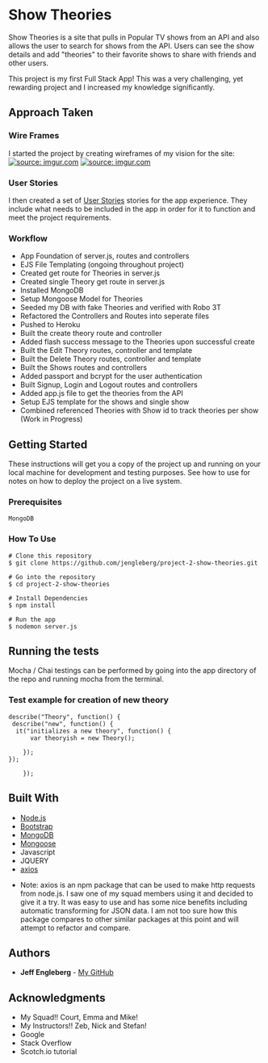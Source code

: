 # Show Theories

Show Theories is a site that pulls in Popular TV shows from an API and also allows the user to search for shows from the API.  Users can see the show details and add "theories" to their favorite shows to share with friends and other users.  

This project is my first Full Stack App!  This was a very challenging, yet rewarding project and I increased my knowledge significantly.

## Approach Taken

### Wire Frames

I started the project by creating wireframes of my vision for the site:
<a href="https://imgur.com/4ZcwHGx"><img src="https://i.imgur.com/4ZcwHGx.png" title="source: imgur.com" /></a>
<a href="https://imgur.com/rJ5BwKP"><img src="https://i.imgur.com/rJ5BwKP.png" title="source: imgur.com" /></a>

### User Stories

I then created a set of [User Stories](https://trello.com/b/BFp5ozy8/project-2-show-theories) stories for the app experience.  They include what needs to be included in the app in order for it to function and meet the project requirements.



### Workflow

- App Foundation of server.js, routes and controllers
- EJS File Templating (ongoing throughout project)
- Created get route for Theories in server.js
- Created single Theory get route in server.js
- Installed MongoDB
- Setup Mongoose Model for Theories
- Seeded my DB with fake Theories and verified with Robo 3T
- Refactored the Controllers and Routes into seperate files
- Pushed to Heroku
- Built the create theory route and controller
- Added flash success message to the Theories upon successful create
- Built the Edit Theory routes, controller and template
- Built the Delete Theory routes, controller and template
- Built the Shows routes and controllers
- Added passport and bcrypt for the user authentication
- Built Signup, Login and Logout routes and controllers
- Added app.js file to get the theories from the API
- Setup EJS template for the shows and single show
- Combined referenced Theories with Show id to track theories per show (Work in Progress)

## Getting Started

These instructions will get you a copy of the project up and running on your local machine for development and testing purposes. See how to use for notes on how to deploy the project on a live system.

### Prerequisites

```
MongoDB
```

### How To Use

```
# Clone this repository
$ git clone https://github.com/jengleberg/project-2-show-theories.git

# Go into the repository
$ cd project-2-show-theories

# Install Dependencies
$ npm install

# Run the app
$ nodemon server.js
```

## Running the tests

Mocha / Chai testings can be performed by going into the app directory of the repo and running mocha from the terminal.

### Test example for creation of new theory

```
describe("Theory", function() {
 describe("new", function() {
  it("initializes a new theory", function() {
      var theoryish = new Theory();

    });
});
       
    });
```

## Built With

* [Node.js](https://nodejs.org/en/)
* [Bootstrap](http://getbootstrap.com/) 
* [MongoDB](https://www.mongodb.com/)
* [Mongoose](https://www.npmjs.com/package/mongoose)
* Javascript
* JQUERY
* [axios](https://www.npmjs.com/package/axios)
 - Note:  axios is an npm package that can be used to make http requests from node.js.  I saw one of my squad members using it and  decided to give it a try.  It was easy to use and has some nice benefits including automatic transforming for JSON data. I am not too sure how this package compares to other similar packages at this point and will attempt to refactor and compare.  

 

## Authors

* **Jeff Engleberg** - [My GitHub](https://github.com/jengleberg)


## Acknowledgments

* My Squad!!  Court, Emma and Mike!
* My Instructors!! Zeb, Nick and Stefan!
* Google
* Stack Overflow
* Scotch.io tutorial
